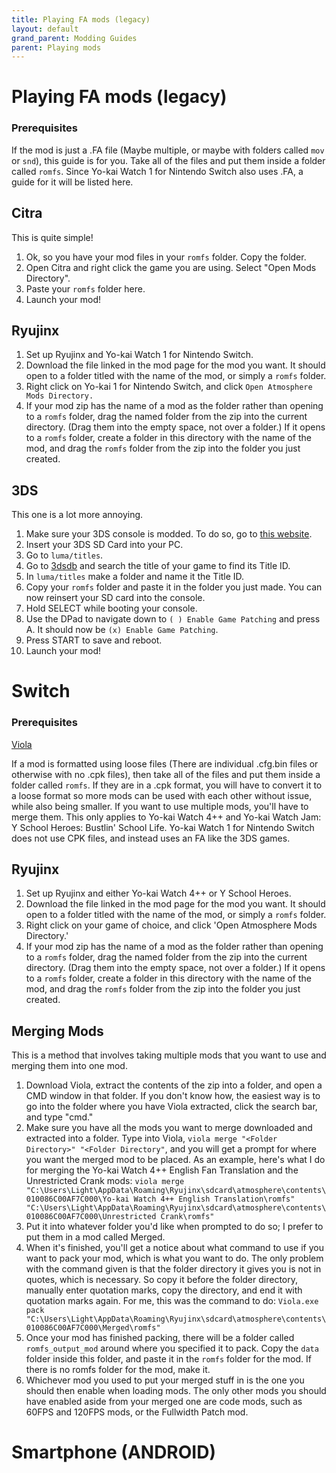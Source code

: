 ```yaml
---
title: Playing FA mods (legacy)
layout: default
grand_parent: Modding Guides
parent: Playing mods
---
```


# Playing FA mods (legacy)

### Prerequisites

If the mod is just a .FA file (Maybe multiple, or maybe with folders called `mov` or `snd`), this guide is for you. Take all of the files and put them inside a folder called `romfs`.
Since Yo-kai Watch 1 for Nintendo Switch also uses .FA, a guide for it will be listed here.

## Citra

This is quite simple!

1. Ok, so you have your mod files in your `romfs` folder. Copy the folder.
2. Open Citra and right click the game you are using. Select "Open Mods Directory".
3. Paste your `romfs` folder here.
4. Launch your mod!

## Ryujinx
1. Set up Ryujinx and Yo-kai Watch 1 for Nintendo Switch.
2. Download the file linked in the mod page for the mod you want. It should open to a folder titled with the name of the mod, or simply a `romfs` folder.
3. Right click on Yo-kai 1 for Nintendo Switch, and click `Open Atmosphere Mods Directory.`
4. If your mod zip has the name of a mod as the folder rather than opening to a `romfs` folder, drag the named folder from the zip into the current directory. (Drag them into the empty space, not over a folder.) If it opens to a `romfs` folder, create a folder in this directory with the name of the mod, and drag the `romfs` folder from the zip into the folder you just created.

## 3DS

This one is a lot more annoying.

1. Make sure your 3DS console is modded. To do so, go to [this website](https://3ds.hacks.guide).
2. Insert your 3DS SD Card into your PC.
3. Go to `luma/titles`.
4. Go to [3dsdb](http://3dsdb.com) and search the title of your game to find its Title ID.
5. In `luma/titles` make a folder and name it the Title ID.
6. Copy your `romfs` folder and paste it in the folder you just made. You can now reinsert your SD card into the console.
7. Hold SELECT while booting your console.
8. Use the DPad to navigate down to `( ) Enable Game Patching` and press A. It should now be `(x) Enable Game Patching`.
9. Press START to save and reboot.
10. Launch your mod!


# Switch

### Prerequisites

[Viola](https://github.com/SuperTavor/Viola/releases)

If a mod is formatted using loose files (There are individual .cfg.bin files or otherwise with no .cpk files), then take all of the files and put them inside a folder called `romfs`. If they are in a .cpk format, you will have to convert it to a loose format so more mods can be used with each other without issue, while also being smaller. If you want to use multiple mods, you'll have to merge them.
This only applies to Yo-kai Watch 4++ and Yo-kai Watch Jam: Y School Heroes: Bustlin' School Life. Yo-kai Watch 1 for Nintendo Switch does not use CPK files, and instead uses an FA like the 3DS games.

## Ryujinx

1. Set up Ryujinx and either Yo-kai Watch 4++ or Y School Heroes.
1. Download the file linked in the mod page for the mod you want. It should open to a folder titled with the name of the mod, or simply a `romfs` folder.
2. Right click on your game of choice, and click 'Open Atmosphere Mods Directory.'
3. If your mod zip has the name of a mod as the folder rather than opening to a `romfs` folder, drag the named folder from the zip into the current directory. (Drag them into the empty space, not over a folder.) If it opens to a `romfs` folder, create a folder in this directory with the name of the mod, and drag the `romfs` folder from the zip into the folder you just created.

## Merging Mods

This is a method that involves taking multiple mods that you want to use and merging them into one mod.

1. Download Viola, extract the contents of the zip into a folder, and open a CMD window in that folder. If you don't know how, the easiest way is to go into the folder where you have Viola extracted, click the search bar, and type "cmd."
2. Make sure you have all the mods you want to merge downloaded and extracted into a folder. Type into Viola, `viola merge "<Folder Directory>" "<Folder Directory"`, and you will get a prompt for where you want the merged mod to be placed. As an example, here's what I do for merging the Yo-kai Watch 4++ English Fan Translation and the Unrestricted Crank mods:
   `viola merge "C:\Users\Light\AppData\Roaming\Ryujinx\sdcard\atmosphere\contents\010086C00AF7C000\Yo-kai Watch 4++ English Translation\romfs" "C:\Users\Light\AppData\Roaming\Ryujinx\sdcard\atmosphere\contents\010086C00AF7C000\Unrestricted Crank\romfs"`
3. Put it into whatever folder you'd like when prompted to do so; I prefer to put them in a mod called Merged.
4. When it's finished, you'll get a notice about what command to use if you want to pack your mod, which is what you want to do. The only problem with the command given is that the folder directory it gives you is not in quotes, which is necessary. So copy it before the folder directory, manually enter quotation marks, copy the directory, and end it with quotation marks again. For me, this was the command to do:
   `Viola.exe pack "C:\Users\Light\AppData\Roaming\Ryujinx\sdcard\atmosphere\contents\010086C00AF7C000\Merged\romfs"`
5. Once your mod has finished packing, there will be a folder called `romfs_output_mod` around where you specified it to pack. Copy the `data` folder inside this folder, and paste it in the `romfs` folder for the mod. If there is no romfs folder for the mod, make it.
6. Whichever mod you used to put your merged stuff in is the one you should then enable when loading mods. The only other mods you should have enabled aside from your merged one are code mods, such as 60FPS and 120FPS mods, or the Fullwidth Patch mod.


# Smartphone (ANDROID)

